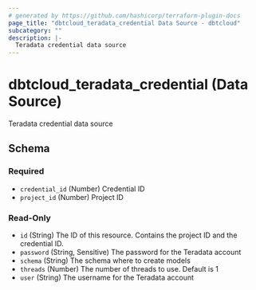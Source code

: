 ```yaml
---
# generated by https://github.com/hashicorp/terraform-plugin-docs
page_title: "dbtcloud_teradata_credential Data Source - dbtcloud"
subcategory: ""
description: |-
  Teradata credential data source
---
```


# dbtcloud_teradata_credential (Data Source)

Teradata credential data source



<!-- schema generated by tfplugindocs -->
## Schema

### Required

- `credential_id` (Number) Credential ID
- `project_id` (Number) Project ID

### Read-Only

- `id` (String) The ID of this resource. Contains the project ID and the credential ID.
- `password` (String, Sensitive) The password for the Teradata account
- `schema` (String) The schema where to create models
- `threads` (Number) The number of threads to use. Default is 1
- `user` (String) The username for the Teradata account
